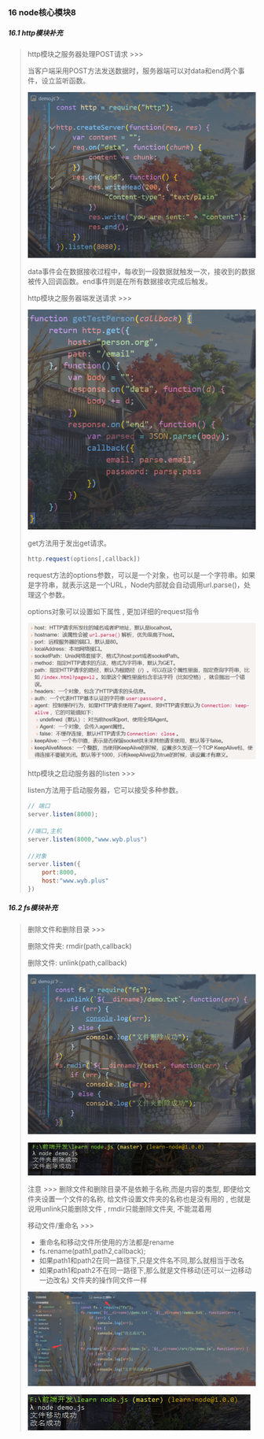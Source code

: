 ### 16 node核心模块8

##### 16.1 http模块补充

> http模块之服务器处理POST请求 >>>
>
> 当客户端采用POST方法发送数据时，服务器端可以对data和end两个事件，设立监听函数。
>
> ![image-20200303164956436](..\images\image-20200303164956436.png)
>
> data事件会在数据接收过程中，每收到一段数据就触发一次，接收到的数据被传入回调函数。end事件则是在所有数据接收完成后触发。
>
> 
>
> http模块之服务器端发送请求 >>>
>
> ![image-20200303165633288](..\images\image-20200303165633288.png)
>
> get方法用于发出get请求。
>
> ```js
> http.request(options[,callback])
> ```
>
> request方法的options参数，可以是一个对象，也可以是一个字符串。如果是字符串，就表示这是一个URL，Node内部就会自动调用url.parse()，处理这个参数。
>
> options对象可以设置如下属性 , 更加详细的request指令
>
> ![image-20200303165802173](..\images\image-20200303165802173.png)
>
> 
>
> http模块之启动服务器的listen >>>
>
> listen方法用于启动服务器，它可以接受多种参数。
>
> ```js
> // 端口
> server.listen(8000);
> 
> //端口,主机
> server.listen(8000,"www.wyb.plus")
> 
> //对象
> server.listen({
>     port:8000,
>     host:"www.wyb.plus"
> })
> ```

##### 16.2 fs模块补充

> 删除文件和删除目录 >>>
>
> 删除文件夹: rmdir(path,callback)
>
> 删除文件: unlink(path,callback)
>
> ![image-20200303173955325](..\images\image-20200303173955325.png)
>
> ![image-20200303174013201](..\images\image-20200303174013201.png)
>
> 注意 >>> 删除文件和删除目录不是依赖于名称,而是内容的类型, 即便给文件夹设置一个文件的名称, 给文件设置文件夹的名称也是没有用的 , 也就是说用unlink只能删除文件 , rmdir只能删除文件夹, 不能混着用
>
> 
>
> 移动文件/重命名 >>>
>
> - 重命名和移动文件所使用的方法都是rename
> - fs.rename(path1,path2,callback);
> - 如果path1和path2在同一路径下,只是文件名不同,那么就相当于改名
> - 如果path1和path2不在同一路径下,那么就是文件移动(还可以一边移动一边改名)
>   文件夹的操作同文件一样
>
> ![image-20200303201447441](..\images\image-20200303201447441.png)
>
> ![image-20200303201512088](..\images\image-20200303201512088.png)
>
> 